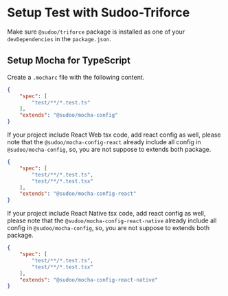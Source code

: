 # Setup Test with Sudoo-Triforce

Make sure `@sudoo/triforce` package is installed as one of your `devDependencies` in the `package.json`.

## Setup Mocha for TypeScript

Create a `.mocharc` file with the following content.

```json
{
    "spec": [
        "test/**/*.test.ts"
    ],
    "extends": "@sudoo/mocha-config"
}
```

If your project include React Web tsx code, add react config as well, please note that the `@sudoo/mocha-config-react` already include all config in `@sudoo/mocha-config`, so, you are not suppose to extends both package.

```json
{
    "spec": [
        "test/**/*.test.ts",
        "test/**/*.test.tsx"
    ],
    "extends": "@sudoo/mocha-config-react"
}
```

If your project include React Native tsx code, add react config as well, please note that the `@sudoo/mocha-config-react-native` already include all config in `@sudoo/mocha-config`, so, you are not suppose to extends both package.

```json
{
    "spec": [
        "test/**/*.test.ts",
        "test/**/*.test.tsx"
    ],
    "extends": "@sudoo/mocha-config-react-native"
}
```
